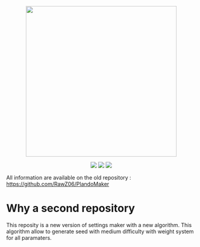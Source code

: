 <p align="center"><img src="https://ootplandomizer.com/static/img/logo.f0cb379.png" width="400"></p>

<p align="center">
<a href="https://badgen.net/badge/version/4.0/red"><img src="https://badgen.net/badge/version/4.0/blue"></a>
<a href="https://badgen.net/badge/mode/alpha/black"><img src="https://badgen.net/badge/mode/alpha/black"></a>
<a href="https://badgen.net/badge/repository/close/red"><img src="https://badgen.net/badge/repository/close/red"></a>
</p>

All information are available on the old repository : https://github.com/RawZ06/PlandoMaker

# Why a second repository

This reposity is a new version of settings maker with a new algorithm. This algorithm allow to generate seed with medium difficulty with weight system for all paramaters.

